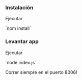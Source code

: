 ### Instalación

Ejecutar

´npm install´

### Levantar app

Ejecutar

´node index.js´

Correr siempre en el puerto 8006!